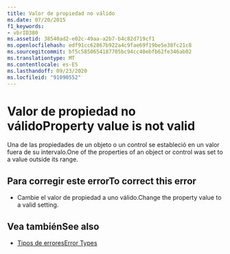 ```yaml
---
title: Valor de propiedad no válido
ms.date: 07/20/2015
f1_keywords:
- vbrID380
ms.assetid: 38540ad2-e02c-49aa-a2b7-b4c82d719cf1
ms.openlocfilehash: edf91cc62867b922a4c9fae69f19be5e38fc21c8
ms.sourcegitcommit: bf5c5850654187705bc94cc40ebfb62fe346ab02
ms.translationtype: MT
ms.contentlocale: es-ES
ms.lasthandoff: 09/23/2020
ms.locfileid: "91090552"
---
```

# <a name="property-value-is-not-valid"></a><span data-ttu-id="6bae2-102">Valor de propiedad no válido</span><span class="sxs-lookup"><span data-stu-id="6bae2-102">Property value is not valid</span></span>

<span data-ttu-id="6bae2-103">Una de las propiedades de un objeto o un control se estableció en un valor fuera de su intervalo.</span><span class="sxs-lookup"><span data-stu-id="6bae2-103">One of the properties of an object or control was set to a value outside its range.</span></span>  
  
## <a name="to-correct-this-error"></a><span data-ttu-id="6bae2-104">Para corregir este error</span><span class="sxs-lookup"><span data-stu-id="6bae2-104">To correct this error</span></span>  
  
- <span data-ttu-id="6bae2-105">Cambie el valor de propiedad a uno válido.</span><span class="sxs-lookup"><span data-stu-id="6bae2-105">Change the property value to a valid setting.</span></span>  
  
## <a name="see-also"></a><span data-ttu-id="6bae2-106">Vea también</span><span class="sxs-lookup"><span data-stu-id="6bae2-106">See also</span></span>

- [<span data-ttu-id="6bae2-107">Tipos de errores</span><span class="sxs-lookup"><span data-stu-id="6bae2-107">Error Types</span></span>](../programming-guide/language-features/error-types.md)
